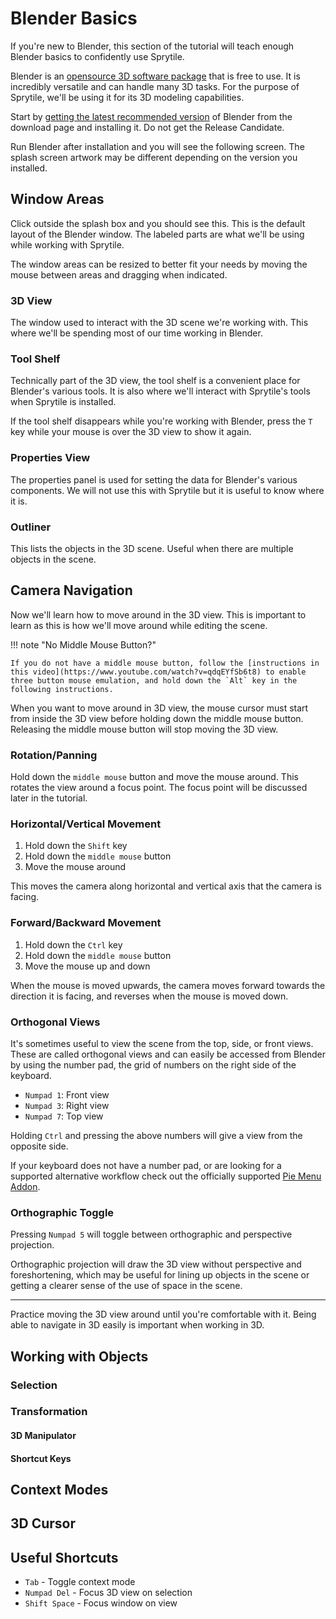 # Blender Basics

If you're new to Blender, this section of the tutorial will teach enough Blender basics to confidently use Sprytile.

Blender is an [opensource 3D software package](https://www.blender.org/) that is free to use. It is incredibly versatile and can handle many 3D tasks. For the purpose of Sprytile, we'll be using it for its 3D modeling capabilities.

Start by [getting the latest recommended version](https://www.blender.org/download/) of Blender from the download page and installing it. Do not get the Release Candidate.

Run Blender after installation and you will see the following screen. The splash screen artwork may be different depending on the version you installed.

## Window Areas

Click outside the splash box and you should see this. This is the default layout of the Blender window. The labeled parts are what we'll be using while working with Sprytile.

The window areas can be resized to better fit your needs by moving the mouse between areas and dragging when indicated. 

### 3D View

The window used to interact with the 3D scene we're working with. This where we'll be spending most of our time working in Blender.

### Tool Shelf

Technically part of the 3D view, the tool shelf is a convenient place for Blender's various tools. It is also where we'll interact with Sprytile's tools when Sprytile is installed.

If the tool shelf disappears while you're working with Blender, press the `T` key while your mouse is over the 3D view to show it again.

### Properties View

The properties panel is used for setting the data for Blender's various components. We will not use this with Sprytile but it is useful to know where it is.

### Outliner

This lists the objects in the 3D scene. Useful when there are multiple objects in the scene.

## Camera Navigation

Now we'll learn how to move around in the 3D view. This is important to learn as this is how we'll move around while editing the scene.

!!! note "No Middle Mouse Button?"

	If you do not have a middle mouse button, follow the [instructions in this video](https://www.youtube.com/watch?v=qdqEYfSb6t8) to enable three button mouse emulation, and hold down the `Alt` key in the following instructions.

When you want to move around in 3D view, the mouse cursor must start from inside the 3D view before holding down the middle mouse button. Releasing the middle mouse button will stop moving the 3D view.

### Rotation/Panning

Hold down the `middle mouse` button and move the mouse around. This rotates the view around a focus point. The focus point will be discussed later in the tutorial.

### Horizontal/Vertical Movement

1. Hold down the `Shift` key
2. Hold down the `middle mouse` button
3. Move the mouse around

This moves the camera along horizontal and vertical axis that the camera is facing.

### Forward/Backward Movement

1. Hold down the `Ctrl` key
2. Hold down the `middle mouse` button
3. Move the mouse up and down

When the mouse is moved upwards, the camera moves forward towards the direction it is facing, and reverses when the mouse is moved down.

### Orthogonal Views

It's sometimes useful to view the scene from the top, side, or front views. These are called orthogonal views and can easily be accessed from Blender by using the number pad, the grid of numbers on the right side of the keyboard.

* `Numpad 1`: Front view
* `Numpad 3`: Right view
* `Numpad 7`: Top view

Holding `Ctrl` and pressing the above numbers will give a view from the opposite side.

If your keyboard does not have a number pad, or are looking for a supported alternative workflow check out the officially supported [Pie Menu Addon](https://www.youtube.com/watch?v=ioYWPmnhNtY).

### Orthographic Toggle

Pressing `Numpad 5` will toggle between orthographic and perspective projection.

Orthographic projection will draw the 3D view without perspective and foreshortening, which may be useful for lining up objects in the scene or getting a clearer sense of the use of space in the scene.

---

Practice moving the 3D view around until you're comfortable with it. Being able to navigate in 3D easily is important when working in 3D.

## Working with Objects

### Selection

### Transformation

#### 3D Manipulator

#### Shortcut Keys

## Context Modes

## 3D Cursor

## Useful Shortcuts

* `Tab` - Toggle context mode
* `Numpad Del` - Focus 3D view on selection
* `Shift Space` - Focus window on view